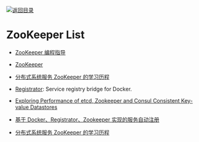 [![返回目录](https://user-images.githubusercontent.com/5803001/38079637-ff0abcf0-3371-11e8-9b76-ad651620afc7.jpg)](https://github.com/wx-chevalier/Awesome-Lists)

# ZooKeeper List

- [ZooKeeper 编程指导](http://ifeve.com/zookeeperprogrammers/)

- [ZooKeeper](https://zookeeper.apache.org/doc/current/)

- [分布式系统服务 ZooKeeper 的学习历程](https://github.com/llohellohe/zookeeper)

- [Registrator](http://gliderlabs.com/registrator/latest/user/quickstart/): Service registry bridge for Docker.

- [Exploring Performance of etcd, Zookeeper and Consul Consistent Key-value Datastores](https://coreos.com/blog/performance-of-etcd.html)

- [基于 Docker、Registrator、Zookeeper 实现的服务自动注册](https://parg.co/bC3)

- [分布式系统服务 ZooKeeper 的学习历程](https://github.com/llohellohe/zookeeper)
